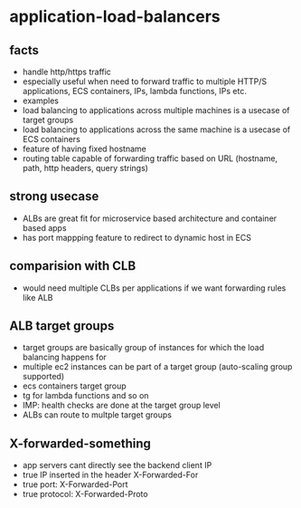 # application-load-balancers

## facts

- handle http/https traffic
- especially useful when need to forward traffic to multiple HTTP/S applications, ECS containers, IPs, lambda functions, IPs etc.
- examples
- load balancing to applications across multiple machines is a usecase of target groups
- load balancing to applications across the same machine is a usecase of ECS containers
- feature of having fixed hostname
- routing table capable of forwarding traffic based on URL (hostname, path, http headers, query strings)

## strong usecase

- ALBs are great fit for microservice based architecture and container based apps
- has port mappping feature to redirect to dynamic host in ECS

## comparision with CLB

- would need multiple CLBs per applications if we want forwarding rules like ALB

## ALB target groups

- target groups are basically group of instances for which the load balancing happens for
- multiple ec2 instances can be part of a target group (auto-scaling group supported)
- ecs containers target group
- tg for lambda functions and so on
- IMP: health checks are done at the target group level
- ALBs can route to multple target groups

## X-forwarded-something

- app servers cant directly see the backend client IP
- true IP inserted in the header X-Forwarded-For
- true port: X-Forwarded-Port
- true protocol: X-Forwarded-Proto


